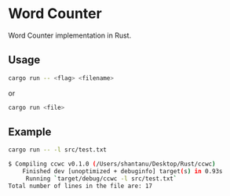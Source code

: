 # Word Counter

Word Counter implementation in Rust.

## Usage

```sh
cargo run -- <flag> <filename>
```

or 

```sh
cargo run <file>

```

## Example

```sh
cargo run -- -l src/test.txt

$ Compiling ccwc v0.1.0 (/Users/shantanu/Desktop/Rust/ccwc)
    Finished dev [unoptimized + debuginfo] target(s) in 0.93s
     Running `target/debug/ccwc -l src/test.txt`
Total number of lines in the file are: 17
```